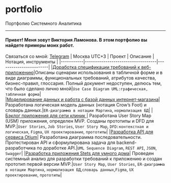 # portfolio
Портфолио Системного Аналитика

_______
#### Привет! Меня зовут Виктория Ламонова. В этом портфолио вы найдете примеры моих работ.
Связаться со мной: [Telegram](https://t.me/vixxxie) | Москва UTC+3 
| Проект    | Описание                          | Нотация,  инструменты  |
|-----------|-----------------------------------|------------------------|
|[Доработка спецификации требований к веб-приложению](https://docs.google.com/document/d/1RPp6yHal9ZUB1YJrFQkfUQBQrbW041UJ1g-JMrv8SSY/edit?usp=sharing)|Описаны сценарии использования в табличной форме и в виде диаграммы, функциональных требований, атрибутов качества, бизнес-правил, глоссария. Полный документ недоступен, делюсь тем, что было сделано лично мной|`Use Case Diagram UML:графическая, табличная форма`|	
|[Моделирование данных и работа с базой данных интернет-магазина](https://docs.google.com/document/d/1G-GPILDLBzuJrQkw_08A8ixfUEAHpADxypFFzYFVolo/edit?usp=sharing)|Разработана логическая модель данных (нотация Crow’s Foot) и словарь данных.|`ER-диаграмма в нотации Мартина`, `нормализация БД`|
|[Бэклог приложения для сети клиник ](https://docs.google.com/document/d/18GCfoiJMSJ8BJXlo74d-qxzXegXAljdvN_GTCwM1QuA/edit?usp=sharing)| Разработана User Story Map (USM) приложения, определен MVP. Созданы прототипы и DFD для MVP.|`User Stories`, `Job Stories`, `User Story Map`, `DFD:контекстная и логическая`, `Figma`, `UX проектирование`, `прототипы`|
|[Разработка API для сервиса Otium](https://docs.google.com/document/d/1IqEs2hd-3P7907TD2uVKg4gFkztPARMc/edit?usp=sharing&ouid=112961350538596412826&rtpof=true&sd=true)| Разработана диаграмма последовательности. Протестирован API и сформулирована задача для backend-разработчика по доработке API.|`UML Sequence Diagram`, `REST API`, `JSON`, `Swagger`|
|[Разработка приложения Stets для умного дома]()| Проведен системный анализ для разработки требований к приложению и создан прототип первой версии MVP.|`User Story Map`, `User Stories`, `ER-диаграмма в нотации Мартина`, `нормализация БД`,`словарь данных`,`Figma`, `UX проектирование`, `прототипы`|
